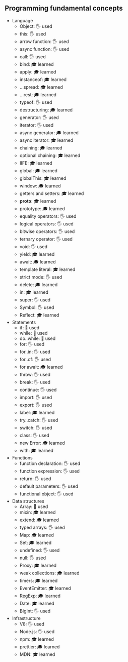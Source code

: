 ## Programming fundamental concepts

- Language
  - Object: 🖐️ used
  - this: 🖐️ used
  - arrow function: 🖐️ used
  - async function: 🖐️ used
  - call: 🖐️ used
  - bind: 🎓 learned
  - apply: 🎓 learned
  - instanceof: 🎓 learned
  - ...spread: 🎓 learned
  - ...rest: 🎓 learned
  - typeof: 🖐️ used
  - destructuring: 🎓 learned
  - generator: 🖐️ used
  - iterator: 🖐️ used
  - async generator: 🎓 learned
  - async iterator: 🎓 learned
  - chaining: 🎓 learned
  - optional chaining: 🎓 learned
  - IIFE: 🎓 learned
  - global: 🎓 learned
  - globalThis: 🎓 learned
  - window: 🎓 learned
  - getters and setters: 🎓 learned
  - __proto__: 🎓 learned
  - prototype: 🎓 learned
  - equality operators: 🖐️ used
  - logical operators: 🖐️ used
  - bitwise operators: 🖐️ used
  - ternary operator: 🖐️ used
  - void: 🖐️ used
  - yield: 🎓 learned
  - await: 🎓 learned
  - template literal: 🎓 learned
  - strict mode: 🖐️ used
  - delete: 🎓 learned
  - in: 🎓 learned
  - super: 🖐️ used
  - Symbol: 🖐️ used
  - Reflect: 🎓 learned
- Statements
  - if: 🙋 used
  - while: 🙋 used
  - do..while: 🙋 used
  - for: 🖐️ used
  - for..in: 🖐️ used
  - for..of: 🖐️ used
  - for await: 🎓 learned
  - throw: 🖐️ used
  - break: 🖐️ used
  - continue: 🖐️ used
  - import: 🖐️ used
  - export: 🖐️ used
  - label: 🎓 learned
  - try..catch: 🖐️ used
  - switch: 🖐️ used
  - class: 🖐️ used
  - new Error: 🎓 learned
  - with: 🎓 learned
- Functions
  - function declaration: 🖐️ used
  - function expression: 🖐️ used
  - return: 🖐️ used
  - default parameters: 🖐️ used
  - functional object: 🖐️ used
- Data structures
  - Array: 🙋 used
  - mixin: 🎓 learned
  - extend: 🎓 learned
  - typed arrays: 🖐️ used
  - Map: 🎓 learned
  - Set: 🎓 learned
  - undefined: 🖐️ used
  - null: 🖐️ used
  - Proxy: 🎓 learned
  - weak collections: 🎓 learned
  - timers: 🎓 learned
  - EventEmitter: 🎓 learned
  - RegExp: 🎓 learned
  - Date: 🎓 learned
  - BigInt: 🖐️ used
- Infrastructure
  - V8: 🖐️ used
  - Node.js: 🖐️ used
  - npm: 🎓 learned
  - prettier: 🎓 learned
  - MDN: 🎓 learned
